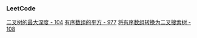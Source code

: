 

### LeetCode

[二叉树的最大深度 - 104](https://leetcode-cn.com/problems/maximum-depth-of-binary-tree/)
[有序数组的平方 - 977](https://leetcode-cn.com/problems/squares-of-a-sorted-array/)
[将有序数组转换为二叉搜索树 - 108](https://leetcode-cn.com/problems/convert-sorted-array-to-binary-search-tree/)